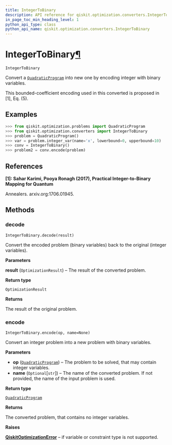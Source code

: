 ```yaml
---
title: IntegerToBinary
description: API reference for qiskit.optimization.converters.IntegerToBinary
in_page_toc_min_heading_level: 1
python_api_type: class
python_api_name: qiskit.optimization.converters.IntegerToBinary
---
```


# IntegerToBinary[¶](#integertobinary "Permalink to this headline")

<span id="qiskit.optimization.converters.IntegerToBinary" />

`IntegerToBinary`

Convert a [`QuadraticProgram`](qiskit.optimization.problems.QuadraticProgram "qiskit.optimization.problems.QuadraticProgram") into new one by encoding integer with binary variables.

This bounded-coefficient encoding used in this converted is proposed in \[1], Eq. (5).

## Examples

```python
>>> from qiskit.optimization.problems import QuadraticProgram
>>> from qiskit.optimization.converters import IntegerToBinary
>>> problem = QuadraticProgram()
>>> var = problem.integer_var(name='x', lowerbound=0, upperbound=10)
>>> conv = IntegerToBinary()
>>> problem2 = conv.encode(problem)
```

## References

**\[1]: Sahar Karimi, Pooya Ronagh (2017), Practical Integer-to-Binary Mapping for Quantum**

Annealers. arxiv.org:1706.01945.

## Methods

### decode

<span id="qiskit.optimization.converters.IntegerToBinary.decode" />

`IntegerToBinary.decode(result)`

Convert the encoded problem (binary variables) back to the original (integer variables).

**Parameters**

**result** (`OptimizationResult`) – The result of the converted problem.

**Return type**

`OptimizationResult`

**Returns**

The result of the original problem.

### encode

<span id="qiskit.optimization.converters.IntegerToBinary.encode" />

`IntegerToBinary.encode(op, name=None)`

Convert an integer problem into a new problem with binary variables.

**Parameters**

*   **op** ([`QuadraticProgram`](qiskit.optimization.problems.QuadraticProgram "qiskit.optimization.problems.quadratic_program.QuadraticProgram")) – The problem to be solved, that may contain integer variables.
*   **name** (`Optional`\[`str`]) – The name of the converted problem. If not provided, the name of the input problem is used.

**Return type**

[`QuadraticProgram`](qiskit.optimization.problems.QuadraticProgram "qiskit.optimization.problems.quadratic_program.QuadraticProgram")

**Returns**

The converted problem, that contains no integer variables.

**Raises**

[**QiskitOptimizationError**](qiskit.optimization.QiskitOptimizationError "qiskit.optimization.QiskitOptimizationError") – if variable or constraint type is not supported.

